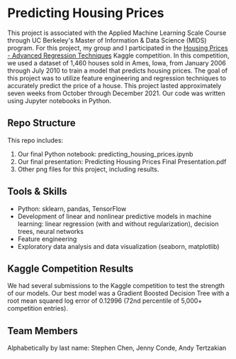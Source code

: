 # Predicting Housing Prices

This project is associated with the Applied Machine Learning Scale Course through UC Berkeley's Master of Information & Data Science (MIDS) program. For this project, my group and I participated in the [Housing Prices - Advanced Regression Techniques](https://www.kaggle.com/c/house-prices-advanced-regression-techniques/overview) Kaggle competition. In this competition, we used a dataset of 1,460 houses sold in Ames, Iowa, from January 2006 through July 2010 to train a model that predicts housing prices. The goal of this project was to utilize feature engineering and regression techniques to accurately predict the price of a house. This project lasted approximately seven weeks from October through December 2021. Our code was written using Jupyter notebooks in Python.

## Repo Structure

This repo includes:
1. Our final Python notebook: predicting_housing_prices.ipynb
2. Our final presentation: Predicting Housing Prices Final Presentation.pdf
3. Other png files for this project, including results.

## Tools & Skills
- Python: sklearn, pandas, TensorFlow
- Development of linear and nonlinear predictive models in machine learning: linear regression (with and without regularization), decision trees, neural networks
- Feature engineering
- Exploratory data analysis and data visualization (seaborn, matplotlib)

## Kaggle Competition Results
We had several submissions to the Kaggle competition to test the strength of our models. Our best model was a Gradient Boosted Decision Tree with a root mean squared log error of 0.12996 (72nd percentile of 5,000+ competition entries).

## Team Members
Alphabetically by last name: Stephen Chen, Jenny Conde, Andy Tertzakian
